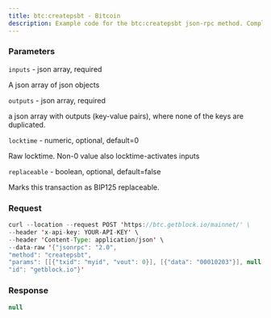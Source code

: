 ```yaml
---
title: btc:createpsbt - Bitcoin
description: Example code for the btc:createpsbt json-rpc method. Сomplete guide on how to use btc:createpsbt json-rpc in GetBlock.io Web3 documentation.
---
```


### Parameters


`inputs` - json array, required

A json array of json objects

`outputs` - json array, required

a json array with outputs (key-value pairs), where none of the keys are
duplicated.

`locktime` - numeric, optional, default=0

Raw locktime. Non-0 value also locktime-activates inputs

`replaceable` - boolean, optional, default=false

Marks this transaction as BIP125 replaceable.

### Request

``` java
curl --location --request POST 'https://btc.getblock.io/mainnet/' \
--header 'x-api-key: YOUR-API-KEY' \
--header 'Content-Type: application/json' \
--data-raw '{"jsonrpc": "2.0",
"method": "createpsbt",
"params": [[{"txid": "myid", "vout": 0}], [{"data": "00010203"}], null, null],
"id": "getblock.io"}'
```

###  Response

``` java
null
```

